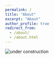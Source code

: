 ```yaml
---
permalink: /
title: "About"
excerpt: "About"
author_profile: true
redirect_from: 
  - /about/
  - /about.html
---
```

![under construction](https://upload.wikimedia.org/wikipedia/commons/d/d9/Under_construction_animated.gif) 

